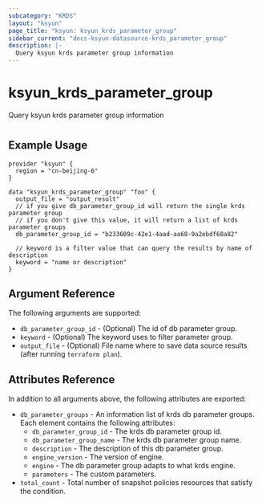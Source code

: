 ```yaml
---
subcategory: "KRDS"
layout: "ksyun"
page_title: "ksyun: ksyun_krds_parameter_group"
sidebar_current: "docs-ksyun-datasource-krds_parameter_group"
description: |-
  Query ksyun krds parameter group information
---
```


# ksyun_krds_parameter_group

Query ksyun krds parameter group information

#

## Example Usage

```hcl
provider "ksyun" {
  region = "cn-beijing-6"
}

data "ksyun_krds_parameter_group" "foo" {
  output_file = "output_result"
  // if you give db_parameter_group_id will return the single krds parameter group
  // if you don't give this value, it will return a list of krds parameter groups
  db_parameter_group_id = "b233609c-42e1-4aad-aa68-9a2ebdf68a82"

  // keyword is a filter value that can query the results by name of description
  keyword = "name or description"
}
```

## Argument Reference

The following arguments are supported:

* `db_parameter_group_id` - (Optional) The id of db parameter group.
* `keyword` - (Optional) The keyword uses to filter parameter group.
* `output_file` - (Optional) File name where to save data source results (after running `terraform plan`).

## Attributes Reference

In addition to all arguments above, the following attributes are exported:

* `db_parameter_groups` - An information list of krds db parameter groups. Each element contains the following attributes:
  * `db_parameter_group_id` - The krds db parameter group id.
  * `db_parameter_group_name` - The krds db parameter group name.
  * `description` - The description of this db parameter group.
  * `engine_version` - The version of engine.
  * `engine` - The db parameter group adapts to what krds engine.
  * `parameters` - The custom parameters.
* `total_count` - Total number of snapshot policies resources that satisfy the condition.


